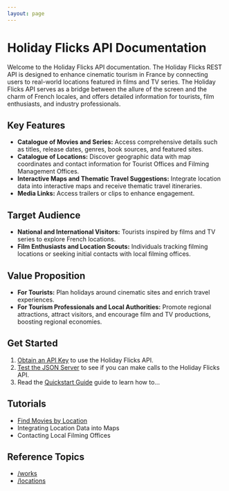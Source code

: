```yaml
---
layout: page
---
```


# Holiday Flicks API Documentation

Welcome to the Holiday Flicks API documentation. The Holiday Flicks REST API is designed to enhance cinematic tourism in France by connecting users to real-world locations featured in films and TV series. The Holiday Flicks API serves as a bridge between the allure of the screen and the charm of French locales, and offers detailed information for tourists, film enthusiasts, and industry professionals.

## Key Features
* **Catalogue of Movies and Series:** Access comprehensive details such as titles, release dates, genres, book sources, and featured sites.
* **Catalogue of Locations:** Discover geographic data with map coordinates and contact information for Tourist Offices and Filming Management Offices.
* **Interactive Maps and Thematic Travel Suggestions:** Integrate location data into interactive maps and receive thematic travel itineraries.
* **Media Links:** Access trailers or clips to enhance engagement.

## Target Audience

* **National and International Visitors:** Tourists inspired by films and TV series to explore French locations.
* **Film Enthusiasts and Location Scouts:** Individuals tracking filming locations or seeking initial contacts with local filming offices.

## Value Proposition

* **For Tourists:** Plan holidays around cinematic sites and enrich travel experiences.
* **For Tourism Professionals and Local Authorities:** Promote regional attractions, attract visitors, and encourage film and TV productions, boosting regional economies.

## Get Started

1. [Obtain an API Key](register_api_key.md) to use the Holiday Flicks API.
2. [Test the JSON Server](startup.md) to see if you can make calls to the Holiday Flicks API.
3. Read the [Quickstart Guide](quickstart.md) guide to learn how to...

## Tutorials

* [Find Movies by Location](tutorials/find_movies_by_location.md)
* Integrating Location Data into Maps
* Contacting Local Filming Offices

## Reference Topics

* [/works](api/works.md)
* [/locations](api/locations.md)